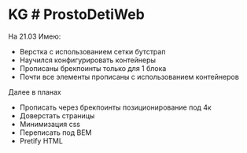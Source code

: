 # KG # ProstoDetiWeb

На 21.03 Имею:
<ul>
<li>Верстка с использованием сетки бутстрап</li>
<li>Научился конфигурировать контейнеры</li>
<li>Прописаны брекпоинты только для 1 блока</li>
<li>Почти все элементы прописаны с использованием контейнеров</li>
</ul>

Далее в планах
<ul>
<li>Прописать через брекпоинты позиционирование под 4к</li>
<li>Доверстать страницы</li>
<li>Минимизация css</li>
<li>Переписать под BEM</li>
<li>Pretify HTML</li>
</ul>
